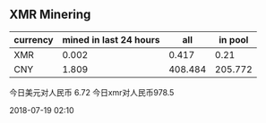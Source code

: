 ## XMR Minering

|currency|mined in last 24 hours|all|in pool|
|---|---|---|---|
|XMR|0.002|0.417|0.21|
|CNY|1.809|408.484|205.772|

今日美元对人民币 6.72	今日xmr对人民币978.5


2018-07-19 02:10